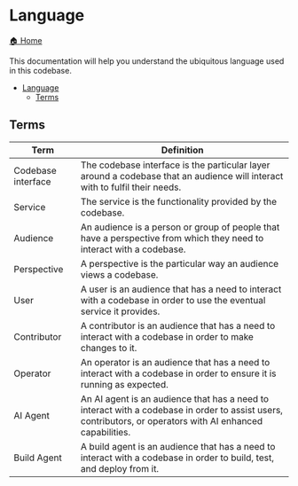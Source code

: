 # Language

[🏠 Home](README.md)

This documentation will help you understand the ubiquitous language used in this codebase.

- [Language](#language)
  - [Terms](#terms)

## Terms

| Term | Definition |
|-|-|
| Codebase interface | The codebase interface is the particular layer around a codebase that an audience will interact with to fulfil their needs. |
| Service | The service is the functionality provided by the codebase. |
| Audience | An audience is a person or group of people that have a perspective from which they need to interact with a codebase. |
| Perspective | A perspective is the particular way an audience views a codebase. |
| User | A user is an audience that has a need to interact with a codebase in order to use the eventual service it provides. |
| Contributor | A contributor is an audience that has a need to interact with a codebase in order to make changes to it. |
| Operator | An operator is an audience that has a need to interact with a codebase in order to ensure it is running as expected. |
| AI Agent | An AI agent is an audience that has a need to interact with a codebase in order to assist users, contributors, or operators with AI enhanced capabilities. |
| Build Agent | A build agent is an audience that has a need to interact with a codebase in order to build, test, and deploy from it. |
